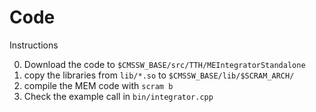 Code
====

Instructions

0. Download the code to `$CMSSW_BASE/src/TTH/MEIntegratorStandalone`
1. copy the libraries from `lib/*.so` to `$CMSSW_BASE/lib/$SCRAM_ARCH/`
2. compile the MEM code with `scram b`
3. Check the example call in `bin/integrator.cpp`
